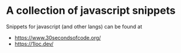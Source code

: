 # A collection of javascript snippets

Snippets for javascript (and other langs) can be found at

- https://www.30secondsofcode.org/
- https://1loc.dev/
